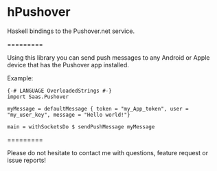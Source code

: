 hPushover
=========

Haskell bindings to the Pushover.net service.

=========

Using this library you can send push messages to any Android or Apple device that has the Pushover app installed.

Example:
```
{-# LANGUAGE OverloadedStrings #-}
import Saas.Pushover

myMessage = defaultMessage { token = "my_App_token", user = "my_user_key", message = "Hello world!"}

main = withSocketsDo $ sendPushMessage myMessage 
```

=========

Please do not hesitate to contact me with questions, feature request or issue reports!

